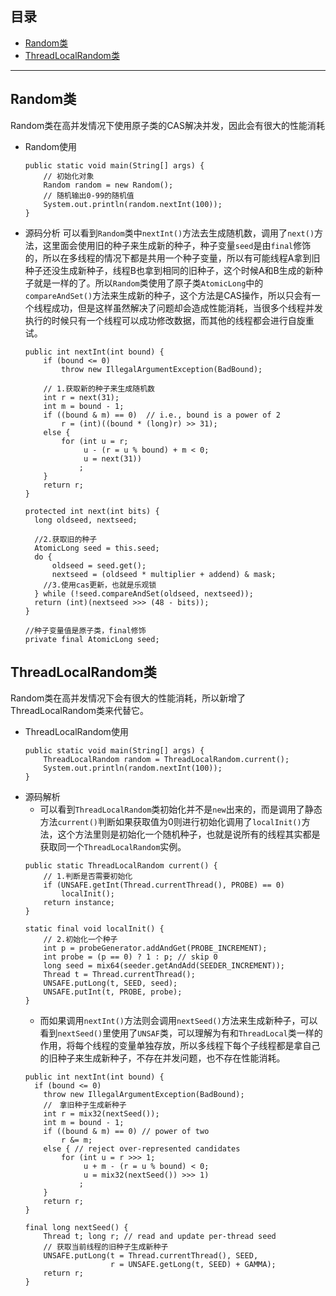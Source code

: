 ## 目录
<!-- TOC -->
- [Random类](#Random类)
- [ThreadLocalRandom类](#ThreadLocalRandom类)
<!-- /TOC -->
---

## Random类
Random类在高并发情况下使用原子类的CAS解决并发，因此会有很大的性能消耗
- Random使用
  ```
  public static void main(String[] args) {
      // 初始化对象
	  Random random = new Random();
      // 随机输出0-99的随机值
	  System.out.println(random.nextInt(100));
  }
  ```
- 源码分析
  可以看到```Random```类中```nextInt()```方法去生成随机数，调用了```next()```方法，这里面会使用旧的种子来生成新的种子，种子变量```seed```是由```final```修饰的，所以在多线程的情况下都是共用一个种子变量，所以有可能线程A拿到旧种子还没生成新种子，线程B也拿到相同的旧种子，这个时候A和B生成的新种子就是一样的了。所以```Random```类使用了原子类```AtomicLong```中的```compareAndSet()```方法来生成新的种子，这个方法是CAS操作，所以只会有一个线程成功，但是这样虽然解决了问题却会造成性能消耗，当很多个线程并发执行的时候只有一个线程可以成功修改数据，而其他的线程都会进行自旋重试。
  ```
  public int nextInt(int bound) {
      if (bound <= 0)
          throw new IllegalArgumentException(BadBound);

      // 1.获取新的种子来生成随机数 
      int r = next(31);
      int m = bound - 1;
      if ((bound & m) == 0)  // i.e., bound is a power of 2
          r = (int)((bound * (long)r) >> 31);
      else {
          for (int u = r;
               u - (r = u % bound) + m < 0;
               u = next(31))
              ;
      }
      return r;
  }

  protected int next(int bits) {
    long oldseed, nextseed;

    //2.获取旧的种子
    AtomicLong seed = this.seed;
    do {
        oldseed = seed.get();
        nextseed = (oldseed * multiplier + addend) & mask;
      //3.使用cas更新，也就是乐观锁
    } while (!seed.compareAndSet(oldseed, nextseed));
    return (int)(nextseed >>> (48 - bits));
  }

  //种子变量值是原子类，final修饰
  private final AtomicLong seed;
  ```
## ThreadLocalRandom类
Random类在高并发情况下会有很大的性能消耗，所以新增了ThreadLocalRandom类来代替它。
- ThreadLocalRandom使用
  ```
  public static void main(String[] args) {
	  ThreadLocalRandom random = ThreadLocalRandom.current();
	  System.out.println(random.nextInt(100));
  }
  ```
- 源码解析
  - 可以看到```ThreadLocalRandom```类初始化并不是```new```出来的，而是调用了静态方法```current()```判断如果获取值为0则进行初始化调用了```localInit()```方法，这个方法里则是初始化一个随机种子，也就是说所有的线程其实都是获取同一个```ThreadLocalRandom```实例。
  ```
  public static ThreadLocalRandom current() {
      // 1.判断是否需要初始化
      if (UNSAFE.getInt(Thread.currentThread(), PROBE) == 0)
          localInit();
      return instance;
  }

  static final void localInit() {
      // 2.初始化一个种子
      int p = probeGenerator.addAndGet(PROBE_INCREMENT);
      int probe = (p == 0) ? 1 : p; // skip 0
      long seed = mix64(seeder.getAndAdd(SEEDER_INCREMENT));
      Thread t = Thread.currentThread();
      UNSAFE.putLong(t, SEED, seed);
      UNSAFE.putInt(t, PROBE, probe);
  }
  ```
  - 而如果调用```nextInt()```方法则会调用```nextSeed()```方法来生成新种子，可以看到```nextSeed()```里使用了```UNSAF```类，可以理解为有和```ThreadLocal```类一样的作用，将每个线程的变量单独存放，所以多线程下每个子线程都是拿自己的旧种子来生成新种子，不存在并发问题，也不存在性能消耗。
  ```
  public int nextInt(int bound) {
    if (bound <= 0)
      throw new IllegalArgumentException(BadBound);
      //　拿旧种子生成新种子
      int r = mix32(nextSeed());
      int m = bound - 1;
      if ((bound & m) == 0) // power of two
          r &= m;
      else { // reject over-represented candidates
          for (int u = r >>> 1;
               u + m - (r = u % bound) < 0;
               u = mix32(nextSeed()) >>> 1)
              ;
      }
      return r;
  }

  final long nextSeed() {
      Thread t; long r; // read and update per-thread seed
      // 获取当前线程的旧种子生成新种子
      UNSAFE.putLong(t = Thread.currentThread(), SEED,
                     r = UNSAFE.getLong(t, SEED) + GAMMA);
      return r;
  }
  ```
  